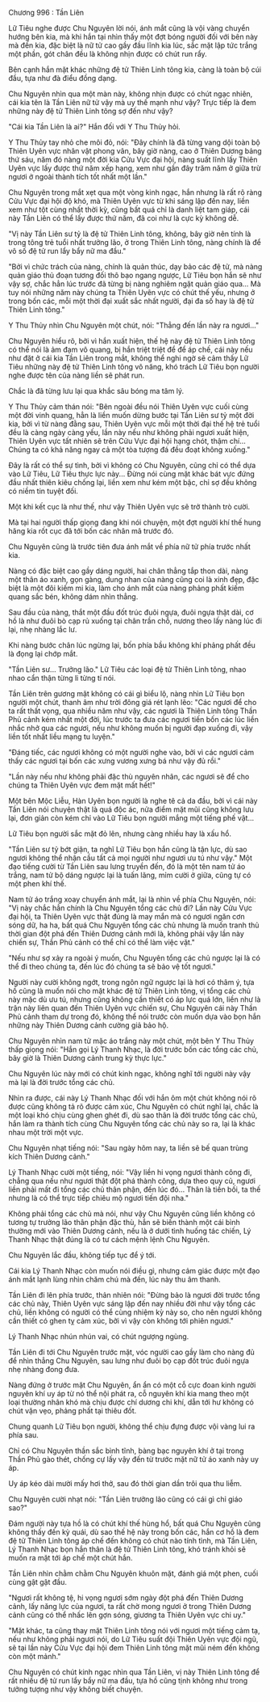 




Chương 996 : Tần Liên


Lữ Tiêu nghe được Chu Nguyên lời nói, ánh mắt cũng là vội vàng chuyển hướng bên kia, mà khi hắn tại nhìn thấy một đợt bóng người đối với bên này mà đến kia, đặc biệt là nữ tử cao gầy đầu lĩnh kia lúc, sắc mặt lập tức trắng một phần, gót chân đều là không nhịn được có chút run rẩy.

Bên cạnh hắn mặt khác những đệ tử Thiên Linh tông kia, càng là toàn bộ cúi đầu, tựa như đà điểu đồng dạng.

Chu Nguyên nhìn qua một màn này, không nhịn được có chút ngạc nhiên, cái kia tên là Tần Liên nữ tử vậy mà uy thế mạnh như vậy? Trực tiếp là đem những này đệ tử Thiên Linh tông sợ đến như vậy?

"Cái kia Tần Liên là ai?" Hắn đối với Y Thu Thủy hỏi.

Y Thu Thủy tay nhỏ che môi đỏ, nói: "Đây chính là đã từng vang dội toàn bộ Thiên Uyên vực nhân vật phong vân, bây giờ nàng, cao ở Thiên Dương bảng thứ sáu, năm đó nàng một đời kia Cửu Vực đại hội, nàng suất lĩnh lấy Thiên Uyên vực lấy được thứ năm xếp hạng, xem như gần đây trăm năm ở giữa trừ ngươi ở ngoài thành tích tốt nhất một lần."

Chu Nguyên trong mắt xẹt qua một vòng kinh ngạc, hắn nhưng là rất rõ ràng Cửu Vực đại hội độ khó, mà Thiên Uyên vực từ khi sáng lập đến nay, liền xem như tột cùng nhất thời kỳ, cũng bất quá chỉ là danh liệt tam giáp, cái này Tần Liên có thể lấy được thứ năm, đã coi như là cực kỳ không dễ.

"Vị này Tần Liên sư tỷ là đệ tử Thiên Linh tông, không, bây giờ nên tính là trong tông trẻ tuổi nhất trưởng lão, ở trong Thiên Linh tông, nàng chính là để vô số đệ tử run lẩy bẩy nữ ma đầu."

"Bởi vì chức trách của nàng, chính là quản thúc, dạy bảo các đệ tử, mà nàng quản giáo thủ đoạn tương đối thô bạo ngang ngược, Lữ Tiêu bọn hắn sẽ như vậy sợ, chắc hẳn lúc trước đã từng bị nàng nghiêm ngặt quản giáo qua... Mà tuy nói những năm này chúng ta Thiên Uyên vực có chút thế yếu, nhưng ở trong bốn các, mỗi một thời đại xuất sắc nhất người, đại đa số hay là đệ tử Thiên Linh tông."

Y Thu Thủy nhìn Chu Nguyên một chút, nói: "Thẳng đến lần này ra ngươi..."

Chu Nguyên hiểu rõ, bởi vì hắn xuất hiện, thế hệ này đệ tử Thiên Linh tông có thể nói là ảm đạm vô quang, bị hắn triệt triệt để để áp chế, cái này nếu như đặt ở cái kia Tần Liên trong mắt, không thể nghi ngờ sẽ cảm thấy Lữ Tiêu những này đệ tử Thiên Linh tông vô năng, khó trách Lữ Tiêu bọn người nghe được tên của nàng liền sẽ phát run.

Chắc là đã từng lưu lại qua khắc sâu bóng ma tâm lý.

Y Thu Thủy cảm thán nói: "Bên ngoài đều nói Thiên Uyên vực cuối cùng một đời vinh quang, hẳn là liền muốn dừng bước tại Tần Liên sư tỷ một đời kia, bởi vì từ nàng đằng sau, Thiên Uyên vực mỗi một thời đại thế hệ trẻ tuổi đều là càng ngày càng yếu, lần này nếu như không phải ngươi xuất hiện, Thiên Uyên vực tất nhiên sẽ trên Cửu Vực đại hội hạng chót, thậm chí... Chúng ta có khả năng ngay cả một tòa tượng đá đều đoạt không xuống."

Đây là rất có thể sự tình, bởi vì không có Chu Nguyên, cũng chỉ có thể dựa vào Lữ Tiêu, Lữ Tiêu thực lực này... Đừng nói cùng mặt khác bát vực đứng đầu nhất thiên kiêu chống lại, liền xem như kém một bậc, chỉ sợ đều không có niềm tin tuyệt đối.

Một khi kết cục là như thế, như vậy Thiên Uyên vực sẽ trở thành trò cười.

Mà tại hai người thấp giọng đang khi nói chuyện, một đợt người khí thế hung hăng kia rốt cục đã tới bốn các nhân mã trước đó.

Chu Nguyên cũng là trước tiên đưa ánh mắt về phía nữ tử phía trước nhất kia.

Nàng có đặc biệt cao gầy dáng người, hai chân thẳng tắp thon dài, nàng một thân áo xanh, gọn gàng, dung nhan của nàng cũng coi là xinh đẹp, đặc biệt là một đôi kiếm mi kia, làm cho ánh mắt của nàng phảng phất kiếm quang sắc bén, không dám nhìn thẳng.

Sau đầu của nàng, thắt một đầu đốt trúc đuôi ngựa, đuôi ngựa thật dài, cơ hồ là như đuôi bò cạp rủ xuống tại chân trần chỗ, nương theo lấy nàng lúc đi lại, nhẹ nhàng lắc lư.

Khi nàng bước chân lúc ngừng lại, bốn phía bầu không khí phảng phất đều là đọng lại chớp mắt.

"Tần Liên sư... Trưởng lão." Lữ Tiêu các loại đệ tử Thiên Linh tông, nhao nhao cẩn thận từng li từng tí nói.

Tần Liên trên gương mặt không có cái gì biểu lộ, nàng nhìn Lữ Tiêu bọn người một chút, thanh âm như trời đông giá rét lạnh lẽo: "Các ngươi để cho ta rất thất vọng, qua nhiều năm như vậy, các ngươi là Thiên Linh tông Thần Phủ cảnh kém nhất một đời, lúc trước ta đưa các ngươi tiến bốn các lúc liền nhắc nhở qua các ngươi, nếu như không muốn bị người đạp xuống đi, vậy liền tốt nhất liều mạng tu luyện."

"Đáng tiếc, các ngươi không có một người nghe vào, bởi vì các ngươi cảm thấy các ngươi tại bốn các xưng vương xưng bá như vậy đủ rồi."

"Lần này nếu như không phải đặc thù nguyên nhân, các ngươi sẽ để cho chúng ta Thiên Uyên vực đem mặt mất hết!"

Một bên Mộc Liễu, Hàn Uyên bọn người là nghe tê cả da đầu, bởi vì cái này Tần Liên nói chuyện thật là quá độc ác, nửa điểm mặt mũi cũng không lưu lại, đơn giản còn kém chỉ vào Lữ Tiêu bọn người mắng một tiếng phế vật...

Lữ Tiêu bọn người sắc mặt đỏ lên, nhưng càng nhiều hay là xấu hổ.

"Tần Liên sư tỷ bớt giận, ta nghĩ Lữ Tiêu bọn hắn cũng là tận lực, dù sao ngươi không thể nhận cầu tất cả mọi người như ngươi ưu tú như vậy." Một đạo tiếng cười từ Tần Liên sau lưng truyền đến, đó là một tên nam tử áo trắng, nam tử bộ dáng ngược lại là tuấn lãng, mỉm cười ở giữa, cũng tự có một phen khí thế.

Nam tử áo trắng xoay chuyển ánh mắt, lại là nhìn về phía Chu Nguyên, nói: "Vị này chắc hẳn chính là Chu Nguyên tổng các chủ đi? Lần này Cửu Vực đại hội, ta Thiên Uyên vực thật đúng là may mắn mà có ngươi ngăn cơn sóng dữ, ha ha, bất quá Chu Nguyên tổng các chủ nhưng là muốn tranh thủ thời gian đột phá đến Thiên Dương cảnh mới là, không phải vậy lần này chiến sự, Thần Phủ cảnh có thể chỉ có thể làm việc vặt."

"Nếu như sợ xảy ra ngoài ý muốn, Chu Nguyên tổng các chủ ngược lại là có thể đi theo chúng ta, đến lúc đó chúng ta sẽ bảo vệ tốt ngươi."

Người này cười không ngớt, trong ngôn ngữ ngược lại là hơi có thâm ý, tựa hồ cũng là muốn nói cho mặt khác đệ tử Thiên Linh tông, vị tổng các chủ này mặc dù ưu tú, nhưng cũng không cần thiết có áp lực quá lớn, liền như là trận này liên quan đến Thiên Uyên vực chiến sự, Chu Nguyên cái này Thần Phủ cảnh tham dự trong đó, không thể nói trước còn muốn dựa vào bọn hắn những này Thiên Dương cảnh cường giả bảo hộ.

Chu Nguyên nhìn nam tử mặc áo trắng này một chút, một bên Y Thu Thủy thấp giọng nói: "Hắn gọi Lý Thanh Nhạc, là đời trước bốn các tổng các chủ, bây giờ là Thiên Dương cảnh trung kỳ thực lực."

Chu Nguyên lúc này mới có chút kinh ngạc, không nghĩ tới người này vậy mà lại là đời trước tổng các chủ.

Nhìn ra được, cái này Lý Thanh Nhạc đối với hắn ôm một chút không nói rõ được cũng không tả rõ được cảm xúc, Chu Nguyên có chút nghĩ lại, chắc là một loại khó chịu cùng ghen ghét đi, dù sao thân là đời trước tổng các chủ, hắn làm ra thành tích cùng Chu Nguyên tổng các chủ này so ra, lại là khác nhau một trời một vực.

Chu Nguyên nhạt tiếng nói: "Sau ngày hôm nay, ta liền sẽ bế quan trùng kích Thiên Dương cảnh."

Lý Thanh Nhạc cười một tiếng, nói: "Vậy liền hi vọng ngươi thành công đi, chẳng qua nếu như ngươi thật đột phá thành công, dựa theo quy củ, ngươi liền phải mất đi tổng các chủ thân phận, đến lúc đó... Thân là tiền bối, ta thế nhưng là có thể trực tiếp chiêu mộ ngươi tiến đội nha."

Không phải tổng các chủ mà nói, như vậy Chu Nguyên cũng liền không có tương tự trưởng lão thân phận đặc thù, hắn sẽ biến thành một cái bình thường mới vào Thiên Dương cảnh, nếu là ở dưới tình huống tác chiến, Lý Thanh Nhạc thật đúng là có tư cách mệnh lệnh Chu Nguyên.

Chu Nguyên lắc đầu, không tiếp tục để ý tới.

Cái kia Lý Thanh Nhạc còn muốn nói điều gì, nhưng cảm giác được một đạo ánh mắt lạnh lùng nhìn chăm chú mà đến, lúc này thu âm thanh.

Tần Liên đi lên phía trước, thản nhiên nói: "Đừng bảo là ngươi đời trước tổng các chủ này, Thiên Uyên vực sáng lập đến nay nhiều đời như vậy tổng các chủ, liền không có người có thể cùng nhiệm kỳ này so, cho nên ngươi không cần thiết có ghen tỵ cảm xúc, bởi vì vậy còn không tới phiên ngươi."

Lý Thanh Nhạc nhún nhún vai, có chút ngượng ngùng.

Tần Liên đi tới Chu Nguyên trước mặt, vóc người cao gầy làm cho nàng đủ để nhìn thẳng Chu Nguyên, sau lưng như đuôi bọ cạp đốt trúc đuôi ngựa nhẹ nhàng đong đưa.

Nàng đứng ở trước mặt Chu Nguyên, ẩn ẩn có một cỗ cực đoan kinh người nguyên khí uy áp từ nó thể nội phát ra, cỗ nguyên khí kia mang theo một loại thường nhân khó mà chịu được chí dương chi khí, dẫn tới hư không có chút vặn vẹo, phảng phất tại thiêu đốt.

Chung quanh Lữ Tiêu bọn người, không thể chịu đựng được vội vàng lui ra phía sau.

Chỉ có Chu Nguyên thần sắc bình tĩnh, bàng bạc nguyên khí ở tại trong Thần Phủ gào thét, chống cự lấy vậy đến từ trước mặt nữ tử áo xanh này uy áp.

Uy áp kéo dài mười mấy hơi thở, sau đó thời gian dần trôi qua thu liễm.

Chu Nguyên cười nhạt nói: "Tần Liên trưởng lão cũng có cái gì chỉ giáo sao?"

Đám người này tựa hồ là có chút khí thế hùng hổ, bất quá Chu Nguyên cũng không thấy đến kỳ quái, dù sao thế hệ này trong bốn các, hắn cơ hồ là đem đệ tử Thiên Linh tông áp chế đến không có chút nào tính tình, mà Tần Liên, Lý Thanh Nhạc bọn hắn thân là đệ tử Thiên Linh tông, khó tránh khỏi sẽ muốn ra mặt tới áp chế một chút hắn.

Tần Liên nhìn chằm chằm Chu Nguyên khuôn mặt, đánh giá một phen, cuối cùng gật gật đầu.

"Ngươi rất không tệ, hi vọng ngươi sớm ngày đột phá đến Thiên Dương cảnh, lấy năng lực của ngươi, ta rất chờ mong ngươi ở trong Thiên Dương cảnh cũng có thể nhấc lên gợn sóng, giương ta Thiên Uyên vực chi uy."

"Mặt khác, ta cũng thay mặt Thiên Linh tông nói với ngươi một tiếng cảm tạ, nếu như không phải ngươi nói, do Lữ Tiêu suất đội Thiên Uyên vực đội ngũ, sẽ tại lần này Cửu Vực đại hội đem Thiên Linh tông mặt mũi ném đến không còn một mảnh."

Chu Nguyên có chút kinh ngạc nhìn qua Tần Liên, vị này Thiên Linh tông để rất nhiều đệ tử run lẩy bẩy nữ ma đầu, tựa hồ cũng tịnh không như trong tưởng tượng như vậy không biết chuyện.




